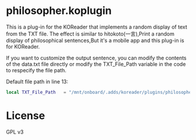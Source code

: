 # philosopher.koplugin

This is a plug-in for the KOReader that implements a random display of text from the TXT file.
The effect is similar to hitokoto(一言),Print a random display of philosophical sentences,But it's a mobile app and this plug-in is for KOReader.

If you want to customize the output sentence, you can modify the contents of the data.txt file directly or modify the TXT_File_Path variable in the code to respecify the file path.

Default file path in line 13:
```lua
local TXT_File_Path   = "/mnt/onboard/.adds/koreader/plugins/philosopher.koplugin/data.txt"
```

# License
GPL v3
